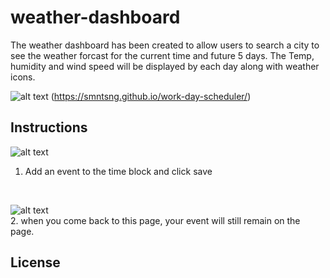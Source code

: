 # weather-dashboard

The weather dashboard has been created to allow users to search a city to see the weather forcast for the current time and future 5 days. The Temp, humidity and wind speed will be displayed by each day along with weather icons. 

![alt text](Assets/Screenshot.jpg)
(https://smntsng.github.io/work-day-scheduler/)

## Instructions
![alt text](Assets/Screenshot-2.jpg)
1. Add an event to the time block and click save
 <br />
 
![alt text](Assets/screenshot-3.jpg)
<br />
2. when you come back to this page, your event will still remain on the page.






## License

